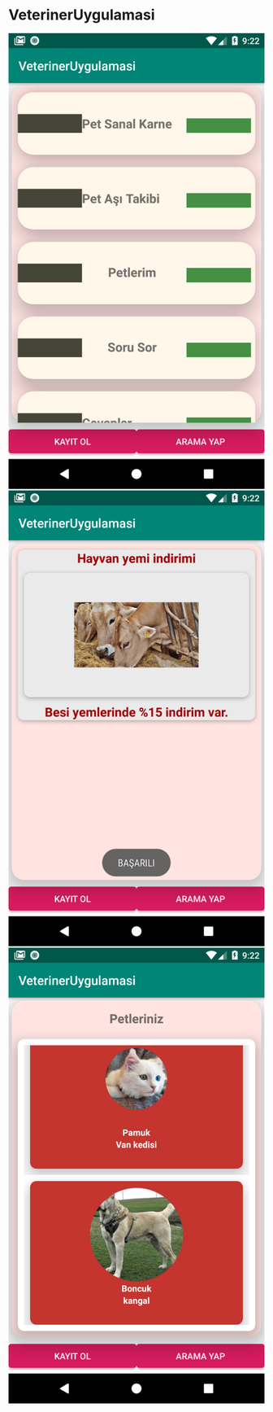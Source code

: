 # VeterinerUygulamasi
![](Screenshot_1546852923.png)
![](Screenshot_1546852929.png)
![](Screenshot_1546852946.png)
